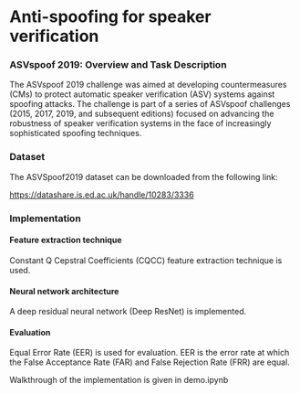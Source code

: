 # Anti-spoofing for speaker verification

### ASVspoof 2019: Overview and Task Description

The ASVspoof 2019 challenge was aimed at developing countermeasures (CMs) to protect automatic speaker verification (ASV) systems against spoofing attacks. The challenge is part of a series of ASVspoof challenges (2015, 2017, 2019, and subsequent editions) focused on advancing the robustness of speaker verification systems in the face of increasingly sophisticated spoofing techniques.

### Dataset
The ASVSpoof2019 dataset can be downloaded from the following link:

https://datashare.is.ed.ac.uk/handle/10283/3336

### Implementation
#### Feature extraction technique 

Constant Q Cepstral Coefficients (CQCC) feature extraction technique is used. 
#### Neural network architecture

A deep residual neural network (Deep ResNet) is implemented.

#### Evaluation

Equal Error Rate (EER) is used for evaluation. EER is the error rate at which the False Acceptance Rate (FAR) and False Rejection Rate (FRR) are equal.


Walkthrough of the implementation is given in demo.ipynb